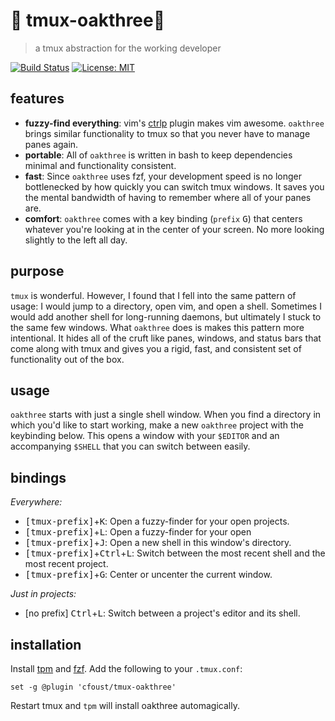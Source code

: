 # 🌳 tmux-oakthree🌳

> a tmux abstraction for the working developer

[![Build Status](https://travis-ci.org/cfoust/tmux-oakthree.svg?branch=master)](https://travis-ci.org/cfoust/tmux-oakthree)
[![License:
MIT](https://img.shields.io/badge/License-MIT-yellow.svg)](https://opensource.org/licenses/MIT)

## features

* **fuzzy-find everything**: vim's [ctrlp](https://github.com/kien/ctrlp.vim)
  plugin makes vim awesome. `oakthree` brings similar functionality to tmux so
  that you never have to manage panes again.
* **portable**: All of `oakthree` is written in bash to keep dependencies
  minimal and functionality consistent.
* **fast**: Since `oakthree` uses fzf, your development speed is no longer
  bottlenecked by how quickly you can switch tmux windows. It saves you the
  mental bandwidth of having to remember where all of your panes are.
* **comfort**: `oakthree` comes with a key binding (`prefix` <kbd>G</kbd>) that
  centers whatever you're looking at in the center of your screen. No more
  looking slightly to the left all day.

## purpose

`tmux` is wonderful. However, I found that I fell into the same pattern of
usage: I would jump to a directory, open vim, and open a shell. Sometimes I
would add another shell for long-running daemons, but ultimately I stuck to the
same few windows. What `oakthree` does is makes this pattern more intentional.
It hides all of the cruft like panes, windows, and status bars that come along
with tmux and gives you a rigid, fast, and consistent set of functionality out
of the box.

## usage

`oakthree` starts with just a single shell window. When you find a directory in
which you'd like to start working, make a new `oakthree` project with the
keybinding below. This opens a window with your `$EDITOR` and an accompanying
`$SHELL` that you can switch between easily.

## bindings

*Everywhere:*
* <kbd>[tmux-prefix]</kbd>+<kbd>K</kbd>: Open a fuzzy-finder for your open
  projects.
* <kbd>[tmux-prefix]</kbd>+<kbd>L</kbd>: Open a fuzzy-finder for your open
* <kbd>[tmux-prefix]</kbd>+<kbd>J</kbd>: Open a new shell in this window's
  directory.
* <kbd>[tmux-prefix]</kbd>+<kbd>Ctrl</kbd>+<kbd>L</kbd>: Switch between the
  most recent shell and the most recent project.
* <kbd>[tmux-prefix]</kbd>+<kbd>G</kbd>: Center or uncenter the current window.

*Just in projects:*
* [no prefix] <kbd>Ctrl</kbd>+<kbd>L</kbd>: Switch between a project's editor
  and its shell.

## installation

Install [tpm](https://github.com/tmux-plugins/tpm) and
[fzf](https://github.com/junegunn/fzf). Add the following to your `.tmux.conf`:
```
set -g @plugin 'cfoust/tmux-oakthree'
```

Restart tmux and `tpm` will install oakthree automagically.

